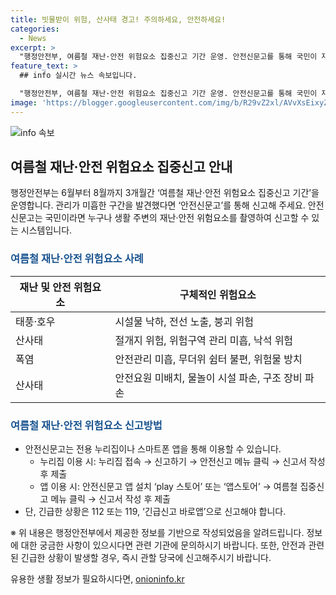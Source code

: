 ```yaml
---
title: 빗물받이 위험, 산사태 경고! 주의하세요, 안전하세요!
categories:
  - News
excerpt: >
  "행정안전부, 여름철 재난·안전 위험요소 집중신고 기간 운영. 안전신문고를 통해 국민이 재난·안전 위험요소 신고 가능. 태풍·호우, 산사태, 폭염 등 다양한 위험요소 발견 시 신고 요망. 누리집 또는 스마트폰 앱을 통해 신고 가능하며, 긴급한 상황은 112 또는 119로 신고해야 함."
feature_text: >
  ## info 실시간 뉴스 속보입니다.

  "행정안전부, 여름철 재난·안전 위험요소 집중신고 기간 운영. 안전신문고를 통해 국민이 재난·안전 위험요소 신고 가능. 태풍·호우, 산사태, 폭염 등 다양한 위험요소 발견 시 신고 요망. 누리집 또는 스마트폰 앱을 통해 신고 가능하며, 긴급한 상황은 112 또는 119로 신고해야 함."
image: 'https://blogger.googleusercontent.com/img/b/R29vZ2xl/AVvXsEixyZcFfHzMRdzZMjFBmAUKJYCLCGyLL1o632UiGVXcaFdKo_bkvkuCioo0uUKlGfBVcT3P84aROyZIXSBEx3Aw5nCQ3pTgDom1WDC4m8eifvWiAmWEEVb4x6G_l8C0QH225ldMjyaFvpxGEBGNO37VmDTDMHGhJPq73UglMfDca1-0aw/s1600/blogspot.png'
---
```


<p><img src="https://blogger.googleusercontent.com/img/b/R29vZ2xl/AVvXsEixyZcFfHzMRdzZMjFBmAUKJYCLCGyLL1o632UiGVXcaFdKo_bkvkuCioo0uUKlGfBVcT3P84aROyZIXSBEx3Aw5nCQ3pTgDom1WDC4m8eifvWiAmWEEVb4x6G_l8C0QH225ldMjyaFvpxGEBGNO37VmDTDMHGhJPq73UglMfDca1-0aw/s1600/blogspot.png" alt="info 속보" /></p>

<h2 data-ke-size="size26">여름철 재난·안전 위험요소 집중신고 안내</h2>

<p data-ke-size="size16">행정안전부는 6월부터 8월까지 3개월간 ‘여름철 재난·안전 위험요소 집중신고 기간’을 운영합니다. 관리가 미흡한 구간을 발견했다면 ‘안전신문고’를 통해 신고해 주세요. 안전신문고는 국민이라면 누구나 생활 주변의 재난·안전 위험요소를 촬영하여 신고할 수 있는 시스템입니다.</p>

<h3><span style="color: #1a5490;">여름철 재난·안전 위험요소 사례</span></h3>

<table>
    <thead>
        <tr>
            <th><b>재난 및 안전 위험요소</b></th>
            <th><b>구체적인 위험요소</b></th>
        </tr>
    </thead>
    <tbody>
        <tr>
            <td>태풍·호우</td>
            <td>시설물 낙하, 전선 노출, 붕괴 위험</td>
        </tr>
        <tr>
            <td>산사태</td>
            <td>절개지 위험, 위험구역 관리 미흡, 낙석 위험</td>
        </tr>
        <tr>
            <td>폭염</td>
            <td>안전관리 미흡, 무더위 쉼터 불편, 위험물 방치</td>
        </tr>
        <tr>
            <td>산사태</td>
            <td>안전요원 미배치, 물놀이 시설 파손, 구조 장비 파손</td>
        </tr>
    </tbody>
</table>

<h3><span style="color: #1a5490;">여름철 재난·안전 위험요소 신고방법</span></h3>

<ul>
    <li>안전신문고는 전용 누리집이나 스마트폰 앱을 통해 이용할 수 있습니다.
        <ul>
            <li>누리집 이용 시: 누리집 접속 → 신고하기 → 안전신고 메뉴 클릭 → 신고서 작성 후 제출</li>
            <li>앱 이용 시: 안전신문고 앱 설치 ‘play 스토어’ 또는 ‘앱스토어’ → 여름철 집중신고 메뉴 클릭 → 신고서 작성 후 제출</li>
        </ul>
    </li>
    <li>단, 긴급한 상황은 112 또는 119, ‘긴급신고 바로앱’으로 신고해야 합니다.</li>
</ul>

<p data-ke-size="size16">※ 위 내용은 행정안전부에서 제공한 정보를 기반으로 작성되었음을 알려드립니다. 정보에 대한 궁금한 사항이 있으시다면 관련 기관에 문의하시기 바랍니다. 또한, 안전과 관련된 긴급한 상황이 발생할 경우, 즉시 관할 당국에 신고해주시기 바랍니다.</p>
유용한 생활 정보가 필요하시다면, <a href="https://onioninfo.kr" rel="dofollow">onioninfo.kr</a>


